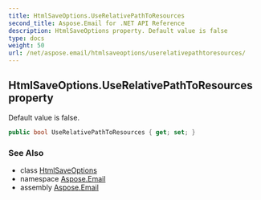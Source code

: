 ```yaml
---
title: HtmlSaveOptions.UseRelativePathToResources
second_title: Aspose.Email for .NET API Reference
description: HtmlSaveOptions property. Default value is false
type: docs
weight: 50
url: /net/aspose.email/htmlsaveoptions/userelativepathtoresources/
---
```

## HtmlSaveOptions.UseRelativePathToResources property

Default value is false.

```csharp
public bool UseRelativePathToResources { get; set; }
```

### See Also

* class [HtmlSaveOptions](../)
* namespace [Aspose.Email](../../htmlsaveoptions/)
* assembly [Aspose.Email](../../../)


